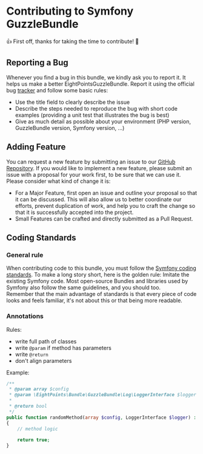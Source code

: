 # Contributing to Symfony GuzzleBundle

👍 First off, thanks for taking the time to contribute! 🎉

## Reporting a Bug
Whenever you find a bug in this bundle, we kindly ask you to report it. It helps us make a better EightPointsGuzzleBundle.
Report it using the official bug [tracker][1] and follow some basic rules:

- Use the title field to clearly describe the issue
- Describe the steps needed to reproduce the bug with short code examples (providing a unit test that illustrates the bug is best)
- Give as much detail as possible about your environment (PHP version, GuzzleBundle version, Symfony version, ...)


## Adding Feature
You can request a new feature by submitting an issue to our [GitHub Repository][1].
If you would like to implement a new feature, please submit an issue with a proposal for your work first, to be sure that we can use it. Please consider what kind of change it is:

- For a Major Feature, first open an issue and outline your proposal so that it can be discussed. This will also allow us to better coordinate our efforts, prevent duplication of work, and help you to craft the change so that it is successfully accepted into the project.
- Small Features can be crafted and directly submitted as a Pull Request.


## Coding Standards
### General rule
When contributing code to this bundle, you must follow the [Symfony coding standards][2]. To make a long story short, here is the golden rule: Imitate the existing Symfony code.
Most open-source Bundles and libraries used by Symfony also follow the same guidelines, and you should too.  
Remember that the main advantage of standards is that every piece of code looks and feels familiar, it's not about this or that being more readable.

### Annotations
Rules:
- write full path of classes
- write `@param` if method has parameters
- write `@return`
- don't align parameters

Example:
```php
/**
 * @param array $config
 * @param \EightPoints\Bundle\GuzzleBundle\Log\LoggerInterface $logger
 *
 * @return bool
 */
public function randomMethod(array $config, LoggerInterface $logger) : bool
{
    // method logic
    
    return true;
}
```

[1]: https://github.com/8p/EightPointsGuzzleBundle/issues
[2]: https://symfony.com/doc/current/contributing/code/standards.html
